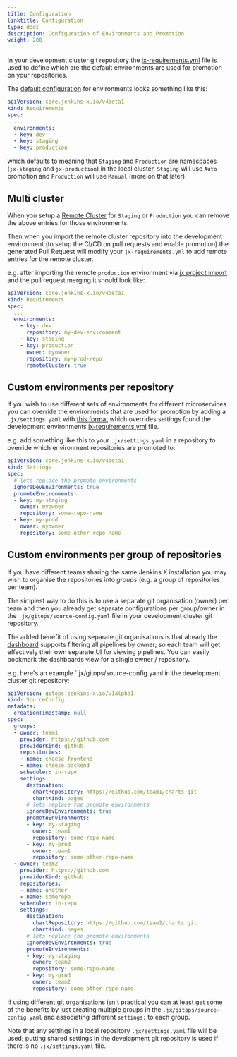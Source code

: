 ```yaml
---
title: Configuration
linktitle: Configuration
type: docs
description: Configuration of Environments and Promotion
weight: 200
---
```


In your development cluster git repository the [jx-requirements.yml](https://github.com/jenkins-x/jx-api/blob/master/docs/config.md#requirements) file is used to define which are the default environments are used for promotion on your repositories.
       

The [default configuration](https://github.com/jx3-gitops-repositories/jx3-kubernetes/blob/master/jx-requirements.yml#L18) for environments looks something like this:

```yaml
apiVersion: core.jenkins-x.io/v4beta1
kind: Requirements
spec:
  ...
  environments:
  - key: dev
  - key: staging
  - key: production
```

which defaults to meaning that `Staging` and `Production` are namespaces (`jx-staging` and `jx-production`) in the local cluster. `Staging` will use `Auto` promotion and `Production` will use `Manual` (more on that later).

        
## Multi cluster

When you setup a [Remote Cluster](/v3/admin/guides/multi-cluster/) for `Staging` or `Production`  you can remove the above entries for those environments.

Then when you import the remote cluster repository into the development environment (to setup the CI/CD on pull requests and enable promotion) the generated Pull Request will modify your `jx-requirements.yml` to add remote entries for the remote cluster.

e.g. after importing the remote `production` environment via [jx project import](https://github.com/jenkins-x/jx-project/blob/master/docs/cmd/project_import.md) and the pull request merging it should look like: 

```yaml 
apiVersion: core.jenkins-x.io/v4beta1
kind: Requirements
spec:
  ...
  environments:
    - key: dev
      repository: my-dev-environment
    - key: staging
    - key: production
      owner: myowner
      repository: my-prod-repo
      remoteCluster: true
``` 

## Custom environments per repository

If you wish to use different sets of environments for different microservices you can override the environments that are used for promotion by adding a `.jx/settings.yaml` with [this format](https://github.com/jenkins-x/jx-api/blob/master/docs/config.md#settings) which overrides settings found the development environments [jx-requirements.yml](https://github.com/jenkins-x/jx-api/blob/master/docs/config.md#requirements) file.

e.g. add something like this to your `.jx/settings.yaml` in a repository to override which environment repositories are promoted to:
           
```yaml 
apiVersion: core.jenkins-x.io/v4beta1
kind: Settings
spec:
  # lets replace the promote environments
  ignoreDevEnvironments: true
  promoteEnvironments:
  - key: my-staging
    owner: myowner
    repository: some-repo-name
  - key: my-prod
    owner: myowner
    repository: some-other-repo-name    
```

## Custom environments per group of repositories

If you have different teams sharing the same Jenkins X installation you may wish to organise the repositories into _groups_ (e.g. a group of repositories per team).
 
The simplest way to do this is to use a separate git organisation (owner) per team and then you already get separate configurations per group/owner in the `.jx/gitops/source-config.yaml` file in your development cluster git repository.
                                                    
The added benefit of using separate git organisations is that already the [dashboard](/v3/develop/ui/dashboard/) supports filtering all pipelines by owner; so each team will get effectively their own separate UI for viewing pipelines. You can easily bookmark the dashboards view for a single owner / repository.

e.g. here's an example `.jx/gitops/source-config.yaml in the development cluster git repository:

```yaml 
apiVersion: gitops.jenkins-x.io/v1alpha1
kind: SourceConfig
metadata:
  creationTimestamp: null
spec:
  groups:
  - owner: team1
    provider: https://github.com
    providerKind: github
    repositories:
    - name: cheese-frontend
    - name: cheese-backend
    scheduler: in-repo
    settings:
      destination:
        chartRepository: https://github.com/team1/charts.git
        chartKind: pages
      # lets replace the promote environments
      ignoreDevEnvironments: true
      promoteEnvironments:
      - key: my-staging
        owner: team1
        repository: some-repo-name
      - key: my-prod
        owner: team1
        repository: some-other-repo-name    
  - owner: team2
    provider: https://github.com
    providerKind: github
    repositories:
    - name: another
    - name: somerepo
    scheduler: in-repo
    settings:
      destination:
        chartRepository: https://github.com/team2/charts.git
        chartKind: pages
      # lets replace the promote environments
      ignoreDevEnvironments: true
      promoteEnvironments:
      - key: my-staging
        owner: team2
        repository: some-repo-name
      - key: my-prod
        owner: team2
        repository: some-other-repo-name    
```

If using different git organisations isn't practical you can at least get some of the benefits by just creating multiple groups in the `.jx/gitops/source-config.yaml` and associating different `settings:` to each group.

Note that any settings in a local repository `.jx/settings.yaml` file will be used; putting shared settings in the development git repository is used if there is no `.jx/settings.yaml` file.

          

